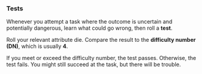 ### Tests

Whenever you attempt a task where the outcome is uncertain and potentially dangerous, learn what could go wrong, then roll a **test**.

Roll your relevant attribute die. Compare the result to the **difficulty number (DN)**, which is usually **4**.

If you meet or exceed the difficulty number, the test passes. Otherwise, the test fails. You might still succeed at the task, but there will be trouble.
